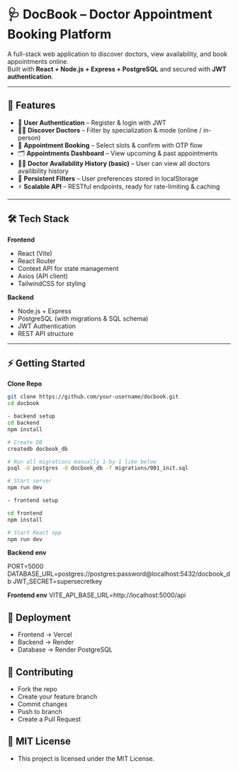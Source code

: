 # 🩺 DocBook – Doctor Appointment Booking Platform

A full-stack web application to discover doctors, view availability, and book appointments online.  
Built with **React + Node.js + Express + PostgreSQL** and secured with **JWT authentication**.

---

## 🚀 Features

- 🔐 **User Authentication** – Register & login with JWT
- 👩‍⚕️ **Discover Doctors** – Filter by specialization & mode (online / in-person)
- 📅 **Appointment Booking** – Select slots & confirm with OTP flow
- 🗂 **Appointments Dashboard** – View upcoming & past appointments
- 👨‍⚕️ **Doctor Availability History (basic)** – User can view all doctors availibility history
- 💾 **Persistent Filters** – User preferences stored in localStorage
- ⚡ **Scalable API** – RESTful endpoints, ready for rate-limiting & caching

---

## 🛠️ Tech Stack

**Frontend**

- React (Vite)
- React Router
- Context API for state management
- Axios (API client)
- TailwindCSS for styling

**Backend**

- Node.js + Express
- PostgreSQL (with migrations & SQL schema)
- JWT Authentication
- REST API structure

---

## ⚡ Getting Started

**Clone Repo**

```bash
git clone https://github.com/your-username/docbook.git
cd docbook

- backend setup
cd backend
npm install

# Create DB
createdb docbook_db

# Run all migrations manually 1-by-1 like below
psql -U postgres -d docbook_db -f migrations/001_init.sql

# Start server
npm run dev

- frontend setup

cd frontend
npm install

# Start React app
npm run dev

```

**Backend env**

PORT=5000
DATABASE_URL=postgres://postgres:password@localhost:5432/docbook_db
JWT_SECRET=supersecretkey

**Frontend env**
VITE_API_BASE_URL=http://localhost:5000/api

## 🚀 Deployment

- Frontend → Vercel
- Backend → Render
- Database → Render PostgreSQL

## 🤝 Contributing

- Fork the repo
- Create your feature branch
- Commit changes
- Push to branch
- Create a Pull Request

## 📌 MIT License

- This project is licensed under the MIT License.

